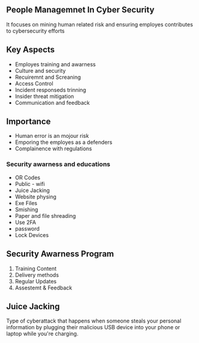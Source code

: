 ## People Managemnet In Cyber Security

It focuses on mining human related risk and ensuring employes contributes to cybersecurity efforts

## Key Aspects

- Employes training and awarness
- Culture and security
- Recuiremnt and Screaning
- Access Control
- Incident responseds trinning
- Insider threat mitigation
- Communication and feedback

## Importance

- Human error is an mojour risk
- Emporing the employes as a defenders
- Complainence with regulations

### Security awarness and educations

- OR Codes
- Public - wifi
- Juice Jacking
- Website physing
- Exe Files
- Smishing
- Paper and file shreading
- Use 2FA
- password
- Lock Devices

## Security Awarness Program

1. Training Content
2. Delivery methods
3. Regular Updates
4. Assestemt & Feedback

## Juice Jacking

Type of cyberattack that happens when someone steals your personal information by plugging their malicious USB device into your phone or laptop while you're charging.
